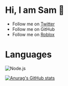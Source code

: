 # Hi, I am Sam 👋

   - Follow me on [Twitter](https://twitter.com/imacodr)
   - Follow me on GitHub
   - Follow me on [Roblox](https://www.roblox.com/users/501780776/profile)
   
   
# Languages

![Node.js](https://camo.githubusercontent.com/c5baea68c595856dd7d22a300f836e7f23b1df7d90f08f44a926cd47732c7ee1/68747470733a2f2f696d672e736869656c64732e696f2f62616467652f6e6f64652e6a732d6a733f6c6f676f3d4e6f64652e6a73267374796c653d666f722d7468652d626164676526636f6c6f723d316631663166)

[![Anurag's GitHub stats](https://github-readme-stats.vercel.app/api?username=imacodr)](https://github.com/anuraghazra/github-readme-stats)



